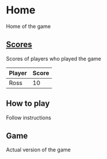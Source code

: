 # Home
Home of the game
## [Scores](Hydra19.github.io/Scores.html)

Scores of players who played the game

|Player|Score|
|------|-----|
|Ross  | 10  |

## How to play
Follow instructions
## Game
Actual version of the game


